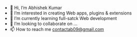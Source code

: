 - 👋 Hi, I’m Abhishek Kumar
- 👀 I’m interested in creating Web apps, plugins & extensions
- 🌱 I’m currently learning full-satck Web development
- 💞️ I’m looking to collaborate on ...
- 📫 How to reach me contactab09@gmail.com

<!---
imab001/imab001 is a ✨ special ✨ repository because its `README.md` (this file) appears on your GitHub profile.
You can click the Preview link to take a look at your changes.
--->
